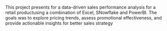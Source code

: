 This project presents for a data-driven sales performance analysis for a retail productusing a combination of Excel, SNowflake and PowerBI.
The goals was to explore pricing trends, assess promotional effectiveness, and provide actionable insights for better sales strategy
